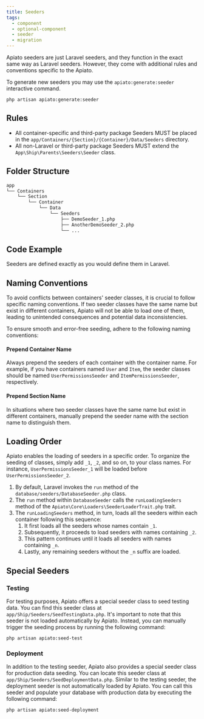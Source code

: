 ```yaml
---
title: Seeders
tags:
  - component
  - optional-component
  - seeder
  - migration
---
```


Apiato seeders are just Laravel seeders,
and they function in the exact same way as Laravel seeders.
However, they come with additional rules and conventions specific to the Apiato.

To generate new seeders you may use the `apiato:generate:seeder` interactive command.

```
php artisan apiato:generate:seeder
```

## Rules

- All container-specific and third-party package Seeders MUST be placed in the `app/Containers/{Section}/{Container}/Data/Seeders` directory.
- All non-Laravel or third-party package Seeders MUST extend the `App\Ship\Parents\Seeders\Seeder` class.

## Folder Structure

```markdown
app
└── Containers
    └── Section
        └── Container
            └── Data
                └── Seeders
                    ├── DemoSeeder_1.php
                    ├── AnotherDemoSeeder_2.php
                    └── ...
```

## Code Example

Seeders are defined exactly as you would define them in Laravel.

## Naming Conventions

To avoid conflicts between containers' seeder classes, it is crucial to follow specific naming conventions.
If two seeder classes have the same name but exist in different containers, Apiato will not be able to load one of them,
leading to unintended consequences and potential data inconsistencies.

To ensure smooth and error-free seeding, adhere to the following naming conventions:

#### Prepend Container Name

Always prepend the seeders of each container with the container name.
For example, if you have containers named `User` and `Item`,
the seeder classes should be named `UserPermissionsSeeder` and `ItemPermissionsSeeder`, respectively.

#### Prepend Section Name

In situations where two seeder classes have the same name but exist in different containers,
manually prepend the seeder name with the section name to distinguish them.

## Loading Order

Apiato enables the loading of seeders in a specific order.
To organize the seeding of classes, simply add `_1`, `_2`, and so on, to your class names.
For instance, `UserPermissionsSeeder_1` will be loaded before `UserPermissionsSeeder_2`.

1. By default, Laravel invokes the `run` method of the `database/seeders/DatabaseSeeder.php` class.
2. The `run` method within `DatabaseSeeder` calls the `runLoadingSeeders` method of the `Apiato\Core\Loaders\SeederLoaderTrait.php` trait.
3. The `runLoadingSeeders` method, in turn, loads all the seeders within each container following this sequence:
   1. It first loads all the seeders whose names contain `_1`.
   2. Subsequently, it proceeds to load seeders with names containing `_2`.
   3. This pattern continues until it loads all seeders with names containing `_n`.
   4. Lastly, any remaining seeders without the `_n` suffix are loaded.

## Special Seeders

### Testing

For testing purposes, Apiato offers a special seeder class to seed testing data.
You can find this seeder class at `app/Ship/Seeders/SeedTestingData.php`.
It's important to note that this seeder is not loaded automatically by Apiato.
Instead, you can manually trigger the seeding process by running the following command:

```
php artisan apiato:seed-test
```

### Deployment

In addition to the testing seeder, Apiato also provides a special seeder class for production data seeding.
You can locate this seeder class at `app/Ship/Seeders/SeedDeploymentData.php`.
Similar to the testing seeder, the deployment seeder is not automatically loaded by Apiato.
You can call this seeder and populate your database with production data by executing the following command:

```
php artisan apiato:seed-deployment
```
